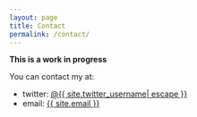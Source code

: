 ```yaml
---
layout: page
title: Contact
permalink: /contact/
---
```


**This is a work in progress**

You can contact my at:

* twitter: <a href="https://www.twitter.com/{{ site.twitter_username| cgi_escape | escape }}"><span class="username">@{{ site.twitter_username| escape }}</span></a>
* email: <a class="u-email" href="mailto:{{ site.email }}">{{ site.email }}</a>